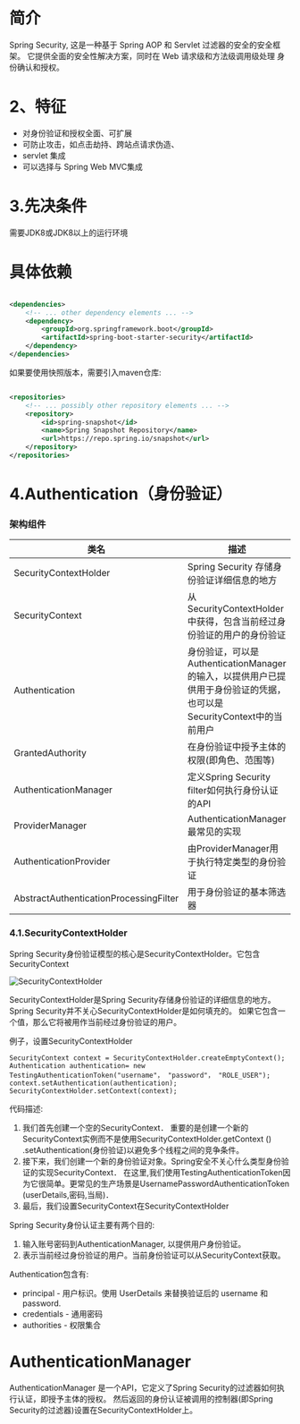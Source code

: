# 简介

Spring Security, 这是一种基于 Spring AOP 和 Servlet 过滤器的安全的安全框架。 它提供全面的安全性解决方案，同时在 Web 请求级和方法级调用级处理 身份确认和授权。

# 2、特征

* 对身份验证和授权全面、可扩展
* 可防止攻击，如点击劫持、跨站点请求伪造、
* servlet 集成
* 可以选择与 Spring Web MVC集成

# 3.先决条件

需要JDK8或JDK8以上的运行环境

# 具体依赖

```xml

<dependencies>
    <!-- ... other dependency elements ... -->
    <dependency>
        <groupId>org.springframework.boot</groupId>
        <artifactId>spring-boot-starter-security</artifactId>
    </dependency>
</dependencies>

```

如果要使用快照版本，需要引入maven仓库:

```xml

<repositories>
    <!-- ... possibly other repository elements ... -->
    <repository>
        <id>spring-snapshot</id>
        <name>Spring Snapshot Repository</name>
        <url>https://repo.spring.io/snapshot</url>
    </repository>
</repositories>
```

# 4.Authentication（身份验证）

### 架构组件

| 类名 | 描述 |
|--- | --- |
| SecurityContextHolder | Spring Security 存储身份验证详细信息的地方 |
| SecurityContext | 从 SecurityContextHolder 中获得，包含当前经过身份验证的用户的身份验证 |
| Authentication | 身份验证，可以是AuthenticationManager的输入，以提供用户已提供用于身份验证的凭据，也可以是 SecurityContext中的当前用户 |
| GrantedAuthority | 在身份验证中授予主体的权限(即角色、范围等) |
| AuthenticationManager | 定义Spring Security filter如何执行身份认证的API |
| ProviderManager | AuthenticationManager最常见的实现 |
| AuthenticationProvider | 由ProviderManager用于执行特定类型的身份验证 |
| AbstractAuthenticationProcessingFilter | 用于身份验证的基本筛选器 |

### 4.1.SecurityContextHolder

Spring Security身份验证模型的核心是SecurityContextHolder。它包含SecurityContext

![SecurityContextHolder](https://docs.spring.io/spring-security/site/docs/current/reference/html5/images/servlet/authentication/architecture/securitycontextholder.png)

SecurityContextHolder是Spring Security存储身份验证的详细信息的地方。
Spring Security并不关心SecurityContextHolder是如何填充的。
如果它包含一个值，那么它将被用作当前经过身份验证的用户。

例子，设置SecurityContextHolder
```
SecurityContext context = SecurityContextHolder.createEmptyContext();
Authentication authentication= new TestingAuthenticationToken("username"， "password"， "ROLE_USER");
context.setAuthentication(authentication);
SecurityContextHolder.setContext(context);
```

代码描述:
1. 我们首先创建一个空的SecurityContext． 重要的是创建一个新的SecurityContext实例而不是使用SecurityContextHolder.getContext () .setAuthentication(身份验证)以避免多个线程之间的竞争条件。
2. 接下来，我们创建一个新的身份验证对象。Spring安全不关心什么类型身份验证的实现SecurityContext． 在这里,我们使用TestingAuthenticationToken因为它很简单。更常见的生产场景是UsernamePasswordAuthenticationToken (userDetails,密码,当局)．
3. 最后，我们设置SecurityContext在SecurityContextHolder






Spring Security身份认证主要有两个目的:

1. 输入账号密码到AuthenticationManager, 以提供用户身份验证。
2. 表示当前经过身份验证的用户。当前身份验证可以从SecurityContext获取。

Authentication包含有:

* principal - 用户标识。使用 UserDetails 来替换验证后的 username 和 password.
* credentials - 通用密码
* authorities - 权限集合

# AuthenticationManager

AuthenticationManager 是一个API，它定义了Spring Security的过滤器如何执行认证，即授予主体的授权。
然后返回的身份认证被调用的控制器(即Spring Security的过滤器)设置在SecurityContextHolder上。